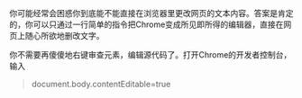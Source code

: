 
你可能经常会困惑你到底能不能直接在浏览器里更改网页的文本内容。答案是肯定的，你可以只通过一行简单的指令把Chrome变成所见即所得的编辑器，直接在网页上随心所欲地删改文字。

你不需要再傻傻地右键审查元素，编辑源代码了。打开Chrome的开发者控制台，输入

> document.body.contentEditable=true
